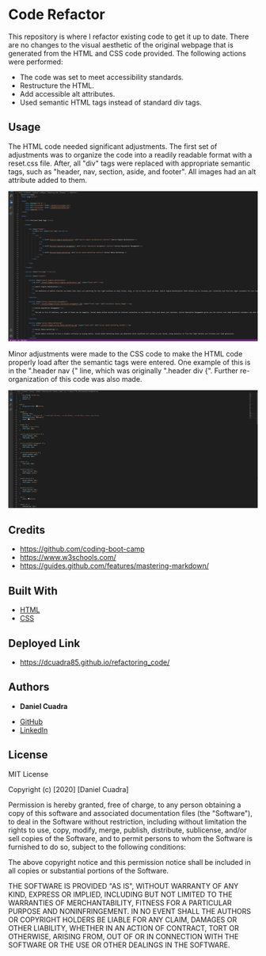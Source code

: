 # Code Refactor

This repository is where I refactor existing code to get it up to date. There are no changes to the visual aesthetic of the original webpage that is generated from the HTML and CSS code provided. The following actions were performed:

* The code was set to meet accessibility standards. 
* Restructure the HTML.
* Add accessible alt attributes.
* Used semantic HTML tags instead of standard div tags.

## Usage

The HTML code needed significant adjustments. The first set of adjustments was to organize the code into a readily readable format with a reset.css file. After, all "div" tags were replaced with appropriate semantic tags, such as "header, nav, section, aside, and footer". All images had an alt attribute added to them.

<img src="https://github.com/DCuadra85/refactoring_code/blob/master/Develop/assets/images/htmlscreen.png">

Minor adjustments were made to the CSS code to make the HTML code properly load after the semantic tags were entered. One example of this is in the ".header nav {" line, which was originally ".header div {". Further re-organization of this code was also made.

<img src="https://github.com/DCuadra85/refactoring_code/blob/master/Develop/assets/images/css-screen.png?raw=true">

## Credits

* https://github.com/coding-boot-camp
* https://www.w3schools.com/
* https://guides.github.com/features/mastering-markdown/

## Built With

* [HTML](https://developer.mozilla.org/en-US/docs/Web/HTML)
* [CSS](https://developer.mozilla.org/en-US/docs/Web/CSS)

## Deployed Link

* https://dcuadra85.github.io/refactoring_code/


## Authors

* **Daniel Cuadra** 

- [GitHub](https://github.com/DCuadra85)
- [LinkedIn](https://www.linkedin.com/in/daniel-cuadra-3705aa39/)


## License

MIT License

Copyright (c) [2020] [Daniel Cuadra]

Permission is hereby granted, free of charge, to any person obtaining a copy
of this software and associated documentation files (the "Software"), to deal
in the Software without restriction, including without limitation the rights
to use, copy, modify, merge, publish, distribute, sublicense, and/or sell
copies of the Software, and to permit persons to whom the Software is
furnished to do so, subject to the following conditions:

The above copyright notice and this permission notice shall be included in all
copies or substantial portions of the Software.

THE SOFTWARE IS PROVIDED "AS IS", WITHOUT WARRANTY OF ANY KIND, EXPRESS OR
IMPLIED, INCLUDING BUT NOT LIMITED TO THE WARRANTIES OF MERCHANTABILITY,
FITNESS FOR A PARTICULAR PURPOSE AND NONINFRINGEMENT. IN NO EVENT SHALL THE
AUTHORS OR COPYRIGHT HOLDERS BE LIABLE FOR ANY CLAIM, DAMAGES OR OTHER
LIABILITY, WHETHER IN AN ACTION OF CONTRACT, TORT OR OTHERWISE, ARISING FROM,
OUT OF OR IN CONNECTION WITH THE SOFTWARE OR THE USE OR OTHER DEALINGS IN THE
SOFTWARE.